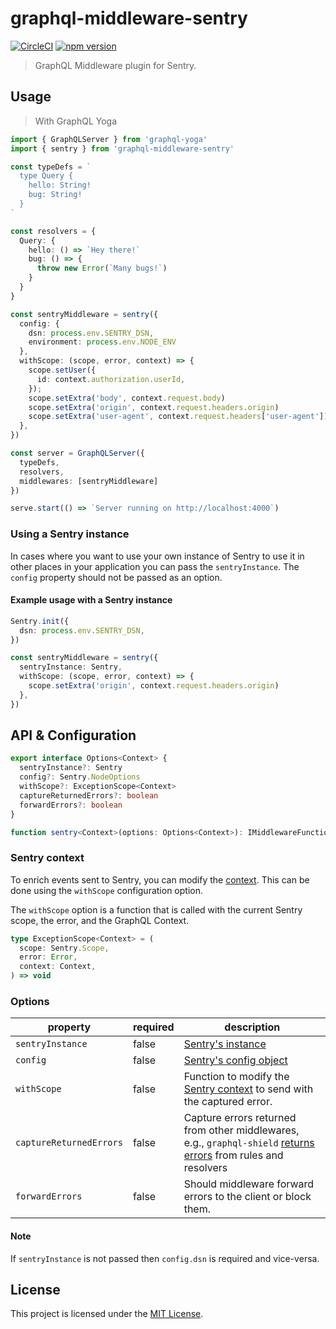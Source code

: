 # graphql-middleware-sentry

[![CircleCI](https://circleci.com/gh/BrunoScheufler/graphql-middleware-sentry.svg?style=shield)](https://circleci.com/gh/BrunoScheufler/graphql-middleware-sentry)
[![npm version](https://badge.fury.io/js/graphql-middleware-sentry.svg)](https://badge.fury.io/js/graphql-middleware-sentry)

> GraphQL Middleware plugin for Sentry.

## Usage

> With GraphQL Yoga

```ts
import { GraphQLServer } from 'graphql-yoga'
import { sentry } from 'graphql-middleware-sentry'

const typeDefs = `
  type Query {
    hello: String!
    bug: String!
  }
`

const resolvers = {
  Query: {
    hello: () => `Hey there!`
    bug: () => {
      throw new Error(`Many bugs!`)
    }
  }
}

const sentryMiddleware = sentry({
  config: {
    dsn: process.env.SENTRY_DSN,
    environment: process.env.NODE_ENV
  },
  withScope: (scope, error, context) => {
    scope.setUser({
      id: context.authorization.userId,
    });
    scope.setExtra('body', context.request.body)
    scope.setExtra('origin', context.request.headers.origin)
    scope.setExtra('user-agent', context.request.headers['user-agent'])
  },
})

const server = GraphQLServer({
  typeDefs,
  resolvers,
  middlewares: [sentryMiddleware]
})

serve.start(() => `Server running on http://localhost:4000`)
```

### Using a Sentry instance

In cases where you want to use your own instance of Sentry to use it in other places in your application you can pass the `sentryInstance`. The `config` property should not be passed as an option.

#### Example usage with a Sentry instance

```ts
Sentry.init({
  dsn: process.env.SENTRY_DSN,
})

const sentryMiddleware = sentry({
  sentryInstance: Sentry,
  withScope: (scope, error, context) => {
    scope.setExtra('origin', context.request.headers.origin)
  },
})
```

## API & Configuration

```ts
export interface Options<Context> {
  sentryInstance?: Sentry
  config?: Sentry.NodeOptions
  withScope?: ExceptionScope<Context>
  captureReturnedErrors?: boolean
  forwardErrors?: boolean
}

function sentry<Context>(options: Options<Context>): IMiddlewareFunction
```

### Sentry context

To enrich events sent to Sentry, you can modify the [context](https://docs.sentry.io/enriching-error-data/context/?platform=javascript).
This can be done using the `withScope` configuration option.

The `withScope` option is a function that is called with the current Sentry scope, the error, and the GraphQL Context.

```ts
type ExceptionScope<Context> = (
  scope: Sentry.Scope,
  error: Error,
  context: Context,
) => void
```

### Options

| property                | required | description                                                                                                                                                                |
| ----------------------- | -------- | -------------------------------------------------------------------------------------------------------------------------------------------------------------------------- |
| `sentryInstance`        | false    | [Sentry's instance](https://docs.sentry.io/error-reporting/configuration/?platform=node)                                                                                   |
| `config`                | false    | [Sentry's config object](https://docs.sentry.io/error-reporting/configuration/?platform=node)                                                                              |
| `withScope`             | false    | Function to modify the [Sentry context](https://docs.sentry.io/enriching-error-data/context/?platform=node) to send with the captured error.                               |
| `captureReturnedErrors` | false    | Capture errors returned from other middlewares, e.g., `graphql-shield` [returns errors](https://github.com/maticzav/graphql-shield#custom-errors) from rules and resolvers |
| `forwardErrors`         | false    | Should middleware forward errors to the client or block them.                                                                                                              |

#### Note

If `sentryInstance` is not passed then `config.dsn` is required and vice-versa.

## License

This project is licensed under the [MIT License](LICENSE.md).
